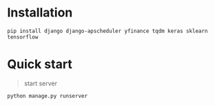 # Installation
```
pip install django django-apscheduler yfinance tqdm keras sklearn tensorflow
```

# Quick start
> start server
```
python manage.py runserver
```
